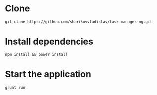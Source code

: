 Clone
=====
```git clone https://github.com/sharikovvladislav/task-manager-ng.git```

Install dependencies
=====
```npm install && bower install```

Start the application
=====

```grunt run```